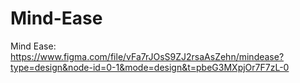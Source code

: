 # Mind-Ease
Mind Ease: https://www.figma.com/file/vFa7rJOsS9ZJ2rsaAsZehn/mindease?type=design&node-id=0-1&mode=design&t=pbeG3MXpjOr7F7zL-0
